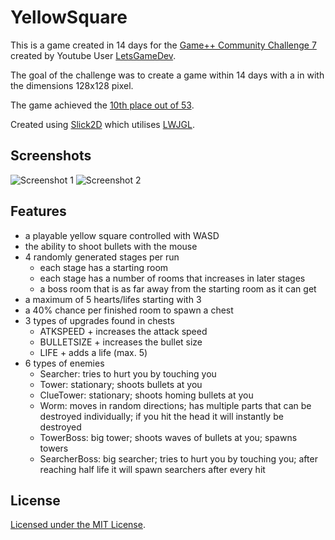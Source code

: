 # YellowSquare

This is a game created in 14 days for the [Game++ Community Challenge 7](https://www.youtube.com/watch?v=ifkPrdfoKZI) created by Youtube User [LetsGameDev](https://www.youtube.com/user/Tomzalat).

The goal of the challenge was to create a game within 14 days with a in with the dimensions 128x128 pixel. 

The game achieved the [10th place out of 53](https://www.youtube.com/watch?v=w-p8R-heAnY).

Created using [Slick2D](http://slick.ninjacave.com/) which utilises [LWJGL](https://www.lwjgl.org/).

## Screenshots

![Screenshot 1](http://lets-gamedev.de/gppcc7/screenshot/38_1.png)
![Screenshot 2](http://lets-gamedev.de/gppcc7/screenshot/38_0.png)

## Features

- a playable yellow square controlled with WASD
- the ability to shoot bullets with the mouse
- 4 randomly generated stages per run
	- each stage has a starting room
	- each stage has a number of rooms that increases in later stages
	- a boss room that is as far away from the starting room as it can get
- a maximum of 5 hearts/lifes starting with 3
- a 40% chance per finished room to spawn a chest
- 3 types of upgrades found in chests
	- ATKSPEED + increases the attack speed
	- BULLETSIZE + increases the bullet size
	- LIFE + adds a life (max. 5)
- 6 types of enemies
	- Searcher: tries to hurt you by touching you
	- Tower: stationary; shoots bullets at you
	- ClueTower: stationary; shoots homing bullets at you
	- Worm: moves in random directions; has multiple parts that can be destroyed individually; if you hit the head it will instantly be destroyed
	- TowerBoss: big tower; shoots waves of bullets at you; spawns towers
	- SearcherBoss: big searcher; tries to hurt you by touching you; after reaching half life it will spawn searchers after every hit

## License

[Licensed under the MIT License](https://github.com/Timbals/YellowSquare/blob/master/LICENSE.md).